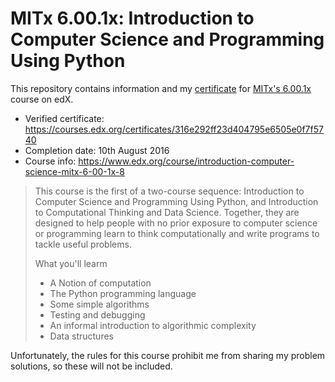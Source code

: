 # MITx 6.00.1x: Introduction to Computer Science and Programming Using Python

This repository contains information and my [certificate](https://courses.edx.org/certificates/316e292ff23d404795e6505e0f7f5740) for [MITx's 6.00.1x](https://www.edx.org/course/introduction-computer-science-mitx-6-00-1x-8) course on edX.

- Verified certificate: https://courses.edx.org/certificates/316e292ff23d404795e6505e0f7f5740
- Completion date: 10th August 2016
- Course info: https://www.edx.org/course/introduction-computer-science-mitx-6-00-1x-8

> This course is the first of a two-course sequence: Introduction to Computer Science and Programming Using Python, and Introduction to Computational Thinking and Data Science. Together, they are designed to help people with no prior exposure to computer science or programming learn to think computationally and write programs to tackle useful problems.
> 
> What you'll learm
> - A Notion of computation
> - The Python programming language
> - Some simple algorithms
> - Testing and debugging
> - An informal introduction to algorithmic complexity
> - Data structures

Unfortunately, the rules for this course prohibit me from sharing my problem solutions, so these will not be included.
